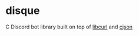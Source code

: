 # disque

C Discord bot library built on top of [libcurl](https://curl.se/libcurl/) and [cjson](https://github.com/DaveGamble/cJSON)
